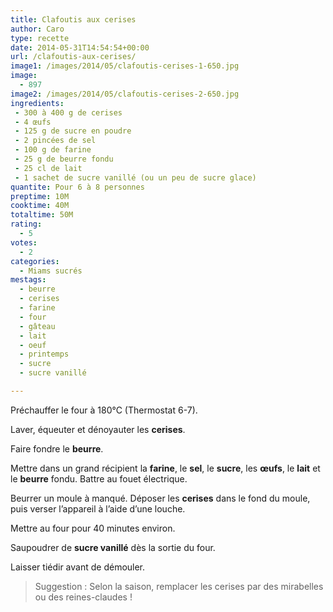```yaml
---
title: Clafoutis aux cerises
author: Caro
type: recette
date: 2014-05-31T14:54:54+00:00
url: /clafoutis-aux-cerises/
image1: /images/2014/05/clafoutis-cerises-1-650.jpg
image:
  - 897
image2: /images/2014/05/clafoutis-cerises-2-650.jpg
ingredients:
 - 300 à 400 g de cerises
 - 4 œufs
 - 125 g de sucre en poudre
 - 2 pincées de sel
 - 100 g de farine
 - 25 g de beurre fondu
 - 25 cl de lait
 - 1 sachet de sucre vanillé (ou un peu de sucre glace)
quantite: Pour 6 à 8 personnes
preptime: 10M
cooktime: 40M
totaltime: 50M
rating:
  - 5
votes:
  - 2
categories:
  - Miams sucrés
mestags:
  - beurre
  - cerises
  - farine
  - four
  - gâteau
  - lait
  - oeuf
  - printemps
  - sucre
  - sucre vanillé

---
```

Préchauffer le four à 180°C (Thermostat 6-7).

Laver, équeuter et dénoyauter les **cerises**.

Faire fondre le **beurre**.

Mettre dans un grand récipient la **farine**, le **sel**, le **sucre**, les **œufs**, le **lait** et le **beurre** fondu. Battre au fouet électrique.

Beurrer un moule à manqué. Déposer les **cerises** dans le fond du moule, puis verser l&rsquo;appareil à l&rsquo;aide d&rsquo;une louche.

Mettre au four pour 40 minutes environ.

Saupoudrer de **sucre vanillé** dès la sortie du four.

Laisser tiédir avant de démouler.

> Suggestion : Selon la saison, remplacer les cerises par des mirabelles ou des reines-claudes !
